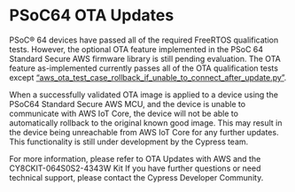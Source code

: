 # PSoC64 OTA Updates

PSoC® 64 devices have passed all of the required FreeRTOS qualification tests. However, the optional OTA feature implemented in the PSoC 64 Standard Secure AWS firmware library is still pending evaluation. The OTA feature as-implemented currently passes all of the OTA qualification tests except [“aws_ota_test_case_rollback_if_unable_to_connect_after_update.py”](https://github.com/aws/amazon-freertos/tree/202007.00/tools/ota_e2e_tests/aws_ota_test/aws_ota_test_case_rollback_if_unable_to_connect_after_update.py). 

When a successfully validated OTA image is applied to a device using the PSoC64 Standard Secure AWS MCU, and the device is unable to communicate with AWS IoT Core, the device will not be able to automatically rollback to the original known good image. This may result in the device being unreachable from AWS IoT Core for any further updates. This functionality is still under development by the Cypress team. 

For more information, please refer to OTA Updates with AWS and the CY8CKIT-064S0S2-4343W Kit  If you have further questions or need technical support, please contact the Cypress Developer Community.
